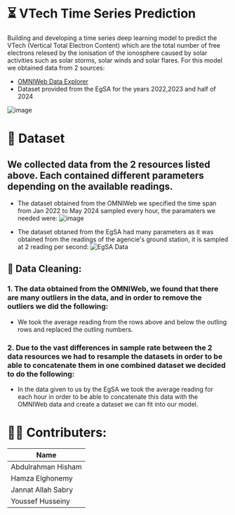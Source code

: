 # :hourglass_flowing_sand: VTech Time Series Prediction
 Building and developing a time series deep learning model to predict the VTech (Vertical Total Electron Content) which are the total number of free electrons relesed by the ionisation of the ionosphere caused by solar activities such as solar storms, solar winds and solar flares. For this model we obtained data from 2 sources:
- [OMNIWeb Data Explorer](https://omniweb.gsfc.nasa.gov/form/dx1.html)
- Dataset provided from the EgSA for the years 2022,2023 and half of 2024



![image](https://github.com/user-attachments/assets/67c14c54-00ba-47d7-8712-32fb64394c06)


# :open_file_folder: Dataset
## We collected data from the 2 resources listed above. Each contained different parameters depending on the available readings. 
- The dataset obtained from the OMNIWeb we specified the time span from Jan 2022 to May 2024 sampled every hour, the paramaters we needed were:
![image](https://github.com/user-attachments/assets/0cdeb21d-78b4-4cfb-ac2b-7e5994a0c511)

- The dataset obtaned from the EgSA had many parameters as it was obtained from the readings of the agencie's ground station, it is sampled at 2 reading per second:
![EgSA Data](https://github.com/user-attachments/assets/c70ac9e8-7185-4f2b-b2ea-7a554d2145a1)

  
## 🔄 Data Cleaning:
### 1. The data obtained from the OMNIWeb, we found that there are many outliers in the data, and in order to remove the outliers we did the following:
- We took the average reading from the rows above and below the outling rows and replaced the outling numbers.
### 2. Due to the vast differences in sample rate between the 2 data resources we had to resample the datasets in order to be able to concatenate them in one combined dataset we decided to do the following:
-  In the data given to us by the EgSA we took the average reading for each hour in order to be able to concatenate this data with the OMNIWeb data and create a dataset we can fit into our model. 

# 🤝🏼 Contributers:
|  Name |
| --- |
| Abdulrahman Hisham |
| Hamza Elghonemy |
| Jannat Allah Sabry |
| Youssef Husseiny |








